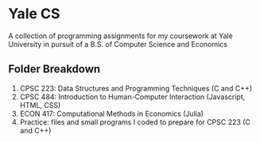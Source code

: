 # Yale CS
A collection of programming assignments for my coursework at Yale University in pursuit of a B.S. of Computer Science and Economics

## Folder Breakdown
1. CPSC 223: Data Structures and Programming Techniques (C and C++)
2. CPSC 484: Introduction to Human-Computer Interaction (Javascript, HTML, CSS)
3. ECON 417: Computational Methods in Economics (Julia)
4. Practice: files and small programs I coded to prepare for CPSC 223 (C and C++)
